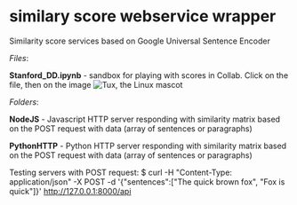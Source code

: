 # similary score webservice wrapper
Similarity score services based on Google Universal Sentence Encoder 

*Files*:  

**Stanford_DD.ipynb**  -  sandbox for playing with scores in Collab. Click on the file, then on the image ![Tux, the Linux mascot](https://colab.research.google.com/assets/colab-badge.svg)  

*Folders*:  

**NodeJS** - Javascript HTTP server responding with similarity matrix based on the POST request with data (array of sentences or paragraphs)  

**PythonHTTP** - Python HTTP server responding with similarity matrix based on the POST request with data (array of sentences or paragraphs)

Testing servers with POST request:
$ curl -H "Content-Type: application/json" -X POST -d '{"sentences":["The quick brown fox", "Fox is quick"]}' http://127.0.0.1:8000/api
